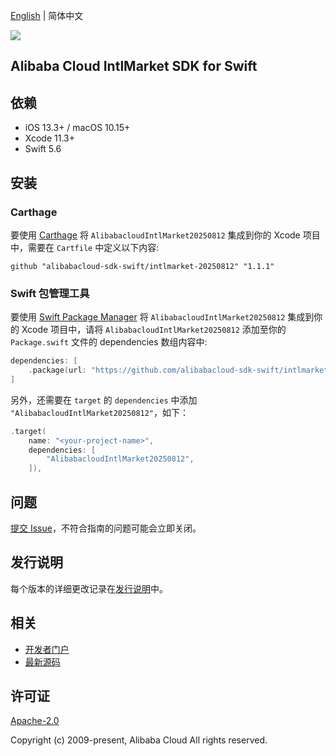 [English](README.md) | 简体中文

![](https://aliyunsdk-pages.alicdn.com/icons/AlibabaCloud.svg)

## Alibaba Cloud IntlMarket SDK for Swift

## 依赖

- iOS 13.3+ / macOS 10.15+
- Xcode 11.3+
- Swift 5.6

## 安装

### Carthage

要使用 [Carthage](https://github.com/Carthage/Carthage) 将 `AlibabacloudIntlMarket20250812` 集成到你的 Xcode 项目中，需要在 `Cartfile` 中定义以下内容:

```ogdl
github "alibabacloud-sdk-swift/intlmarket-20250812" "1.1.1"
```

### Swift 包管理工具

要使用 [Swift Package Manager](https://swift.org/package-manager/) 将 `AlibabacloudIntlMarket20250812` 集成到你的 Xcode 项目中，请将 `AlibabacloudIntlMarket20250812` 添加至你的 `Package.swift` 文件的 dependencies 数组内容中:

```swift
dependencies: [
    .package(url: "https://github.com/alibabacloud-sdk-swift/intlmarket-20250812.git", from: "1.1.1")
]
```

另外，还需要在 `target` 的 `dependencies` 中添加 `"AlibabacloudIntlMarket20250812"`，如下：

```swift
.target(
    name: "<your-project-name>",
    dependencies: [
        "AlibabacloudIntlMarket20250812",
    ]),
```

## 问题

[提交 Issue](https://github.com/alibabacloud-sdk-swift/intlmarket-20250812/issues/new)，不符合指南的问题可能会立即关闭。

## 发行说明

每个版本的详细更改记录在[发行说明](./ChangeLog.txt)中。

## 相关

* [开发者门户](https://next.api.aliyun.com/home)
* [最新源码](https://github.com/alibabacloud-sdk-swift/intlmarket-20250812)

## 许可证

[Apache-2.0](http://www.apache.org/licenses/LICENSE-2.0)

Copyright (c) 2009-present, Alibaba Cloud All rights reserved.
